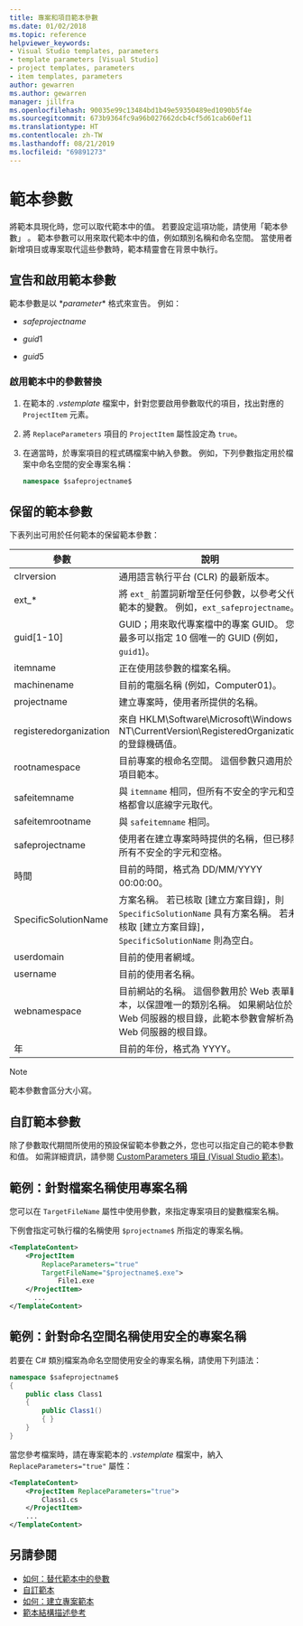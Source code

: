```yaml
---
title: 專案和項目範本參數
ms.date: 01/02/2018
ms.topic: reference
helpviewer_keywords:
- Visual Studio templates, parameters
- template parameters [Visual Studio]
- project templates, parameters
- item templates, parameters
author: gewarren
ms.author: gewarren
manager: jillfra
ms.openlocfilehash: 90035e99c13484bd1b49e59350489ed1090b5f4e
ms.sourcegitcommit: 673b9364fc9a96b027662dcb4cf5d61cab60ef11
ms.translationtype: HT
ms.contentlocale: zh-TW
ms.lasthandoff: 08/21/2019
ms.locfileid: "69891273"
---
```

# <a name="template-parameters"></a>範本參數

將範本具現化時，您可以取代範本中的值。 若要設定這項功能，請使用「範本參數」  。 範本參數可以用來取代範本中的值，例如類別名稱和命名空間。 當使用者新增項目或專案取代這些參數時，範本精靈會在背景中執行。

## <a name="declare-and-enable-template-parameters"></a>宣告和啟用範本參數

範本參數是以 $*parameter*$ 格式來宣告。 例如：

- $safeprojectname$

- $guid1$

- $guid5$

### <a name="enable-parameter-substitution-in-templates"></a>啟用範本中的參數替換

1. 在範本的 *.vstemplate* 檔案中，針對您要啟用參數取代的項目，找出對應的 `ProjectItem` 元素。

1. 將 `ReplaceParameters` 項目的 `ProjectItem` 屬性設定為 `true`。

1. 在適當時，於專案項目的程式碼檔案中納入參數。 例如，下列參數指定用於檔案中命名空間的安全專案名稱：

    ```csharp
    namespace $safeprojectname$
    ```

## <a name="reserved-template-parameters"></a>保留的範本參數

下表列出可用於任何範本的保留範本參數：

|參數|說明|
|---------------|-----------------|
|clrversion|通用語言執行平台 (CLR) 的最新版本。|
|ext_*|將 `ext_` 前置詞新增至任何參數，以參考父代範本的變數。 例如，`ext_safeprojectname`。|
|guid[1-10]|GUID；用來取代專案檔中的專案 GUID。 您最多可以指定 10 個唯一的 GUID (例如，`guid1`)。|
|itemname|正在使用該參數的檔案名稱。|
|machinename|目前的電腦名稱 (例如，Computer01)。|
|projectname|建立專案時，使用者所提供的名稱。|
|registeredorganization|來自 HKLM\Software\Microsoft\Windows NT\CurrentVersion\RegisteredOrganization 的登錄機碼值。|
|rootnamespace|目前專案的根命名空間。 這個參數只適用於項目範本。|
|safeitemname|與 `itemname` 相同，但所有不安全的字元和空格都會以底線字元取代。|
|safeitemrootname|與 `safeitemname` 相同。|
|safeprojectname|使用者在建立專案時時提供的名稱，但已移除所有不安全的字元和空格。|
|時間|目前的時間，格式為 DD/MM/YYYY 00:00:00。|
|SpecificSolutionName|方案名稱。 若已核取 [建立方案目錄]，則 `SpecificSolutionName` 具有方案名稱。 若未核取 [建立方案目錄]，`SpecificSolutionName` 則為空白。|
|userdomain|目前的使用者網域。|
|username|目前的使用者名稱。|
|webnamespace|目前網站的名稱。 這個參數用於 Web 表單範本，以保證唯一的類別名稱。 如果網站位於 Web 伺服器的根目錄，此範本參數會解析為 Web 伺服器的根目錄。|
|年|目前的年份，格式為 YYYY。|

> [!NOTE]
> 範本參數會區分大小寫。

## <a name="custom-template-parameters"></a>自訂範本參數

除了參數取代期間所使用的預設保留範本參數之外，您也可以指定自己的範本參數和值。 如需詳細資訊，請參閱 [CustomParameters 項目 (Visual Studio 範本)](../extensibility/customparameters-element-visual-studio-templates.md)。

## <a name="example-use-the-project-name-for-a-file-name"></a>範例：針對檔案名稱使用專案名稱

您可以在 `TargetFileName` 屬性中使用參數，來指定專案項目的變數檔案名稱。

下例會指定可執行檔的名稱使用 `$projectname$` 所指定的專案名稱。

```xml
<TemplateContent>
    <ProjectItem
        ReplaceParameters="true"
        TargetFileName="$projectname$.exe">
            File1.exe
    </ProjectItem>
      ...
</TemplateContent>
```

## <a name="example-use-the-safe-project-name-for-the-namespace-name"></a>範例：針對命名空間名稱使用安全的專案名稱

若要在 C# 類別檔案為命名空間使用安全的專案名稱，請使用下列語法：

```csharp
namespace $safeprojectname$
{
    public class Class1
    {
        public Class1()
        { }
    }
}
```

當您參考檔案時，請在專案範本的 *.vstemplate* 檔案中，納入 `ReplaceParameters="true"` 屬性：

```xml
<TemplateContent>
    <ProjectItem ReplaceParameters="true">
        Class1.cs
    </ProjectItem>
    ...
</TemplateContent>
```

## <a name="see-also"></a>另請參閱

- [如何：替代範本中的參數](how-to-substitute-parameters-in-a-template.md)
- [自訂範本](../ide/customizing-project-and-item-templates.md)
- [如何：建立專案範本](../ide/how-to-create-project-templates.md)
- [範本結構描述參考](../extensibility/visual-studio-template-schema-reference.md)
